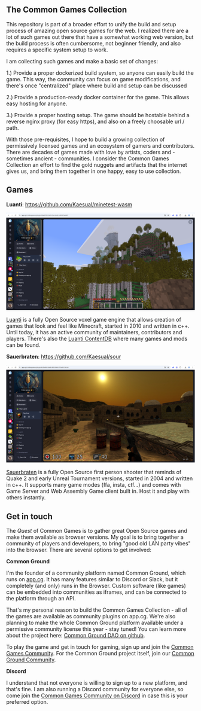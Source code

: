 ## The Common Games Collection

This repository is part of a broader effort to unify the build and setup process of amazing open source games for the web. I realized there are a lot of such games out there that have a somewhat working web version, but the build process is often cumbersome, not beginner friendly, and also requires a specific system setup to work.

I am collecting such games and make a basic set of changes:

1.) Provide a proper dockerized build system, so anyone can easily build the game. This way, the community can focus on game modifications, and there's once "centralized" place where build and setup can be discussed

2.) Provide a production-ready docker container for the game. This allows easy hosting for anyone.

3.) Provide a proper hosting setup. The game should be hostable behind a reverse nginx proxy (for easy https), and also on a freely choosable url / path.

With those pre-requisites, I hope to build a growing collection of permissively licensed games and an ecosystem of gamers and contributors. There are decades of games made with love by artists, coders and - sometimes ancient - communities. I consider the Common Games Collection an effort to find the gold nuggets and artifacts that the internet gives us, and bring them together in one happy, easy to use collection.

## Games

**Luanti**: https://github.com/Kaesual/minetest-wasm

<img src="assets/luanti.png">

[Luanti](https://www.luanti.org/) is a fully Open Source voxel game engine that allows creation of games that look and feel like Minecraft, started in 2010 and written in c++. Until today, it has an active community of maintainers, contributors and players. There's also the [Luanti ContentDB](https://content.luanti.org/) where many games and mods can be found.

**Sauerbraten**: https://github.com/Kaesual/sour

<img src="assets/sour.png">

[Sauerbraten](http://sauerbraten.org/) is a fully Open Source first person shooter that reminds of Quake 2 and early Unreal Tournament versions, started in 2004 and written in c++. It supports many game modes (ffa, insta, ctf...) and comes with Game Server and Web Assembly Game client built in. Host it and play with others instantly.

## Get in touch

The *Quest* of Common Games is to gather great Open Source games and make them available as browser versions. My goal is to bring together a community of players and developers, to bring "good old LAN party vibes" into the browser. There are several options to get involved:

**Common Ground**

I'm the founder of a community platform named Common Ground, which runs on [app.cg](https://app.cg). It has many features similar to Discord or Slack, but it completely (and only) runs in the Browser. Custom software (like games) can be embedded into communities as iframes, and can be connected to the platform through an API.

That's my personal reason to build the Common Games Collection - all of the games are available as community plugins on app.cg. We're also planning to make the whole Common Ground platform available under a permissive community license this year - stay tuned! You can learn more about the project here: [Common Ground DAO on github](https://github.com/Common-Ground-DAO).

To play the game and get in touch for gaming, sign up and join the [Common Games Community](https://app.cg/c/commongames/). For the Common Ground project itself, join our [Common Ground Community](https://app.cg/c/commonground/).

**Discord**

I understand that not everyone is willing to sign up to a new platform, and that's fine. I am also running a Discord community for everyone else, so come join the [Common Games Community on Discord](https://discord.gg/FcK7PsdXtF) in case this is your preferred option.
